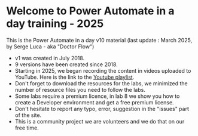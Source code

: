 # Welcome to Power Automate in a day training - 2025
This is the Power Automate in a day v10 material (last update : March 2025, by Serge Luca - aka "Doctor Flow")  
- v1 was created in July 2018.  
- 9 versions have been created since 2018.
- Starting in 2025, we began recording the content in videos uploaded to YouTube. Here is the link to the [Youtube playlist](https://www.youtube.com/watch?v=-bynK8hlylM&list=PL6oVinAUc710j7KwOxQUvAXZACagc2k-Y).
- Don't forget to download the resources for the labs, we minimized the number of resource files you need to follow the labs.  
- Some labs require a premium licence, in lab 8 we show you how to create a Developer environment and get a free premium license.  
- Don't hesitate to report any typo, error, suggestion in the "issues" part of the site.  
- This is a community project we are volunteers and we do that on our free time.



